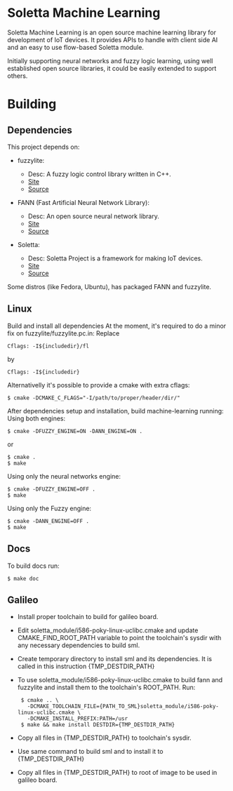 # Soletta Machine Learning

Soletta Machine Learning is an open source machine learning library
for development of IoT devices.
It provides APIs to handle with client side AI and an easy to use flow-based
Soletta module.

Initially supporting neural networks and fuzzy logic learning,
using well established open source libraries, it could be easily
extended to support others.

# Building

## Dependencies

This project depends on:

 * fuzzylite:
    * Desc: A fuzzy logic control library written in C++.
    * [Site](http://www.fuzzylite.com/)
    * [Source](https://github.com/fuzzylite/fuzzylite.git)

 * FANN (Fast Artificial Neural Network Library):
    * Desc: An open source neural network library.
    * [Site](http://leenissen.dk/fann/wp/)
    * [Source](https://github.com/libfann/fann)

 * Soletta:
    * Desc: Soletta Project is a framework for making IoT devices.
    * [Site](https://solettaproject.org/)
    * [Source](https://github.com/solettaproject/soletta)

Some distros (like Fedora, Ubuntu), has packaged FANN and fuzzylite.

## Linux

Build and install all dependencies
At the moment, it's required to do a minor fix on fuzzylite/fuzzylite.pc.in:
Replace

    Cflags: -I${includedir}/fl

by

    Cflags: -I${includedir}

Alternativelly it's possible to provide a cmake with extra cflags:

    $ cmake -DCMAKE_C_FLAGS="-I/path/to/proper/header/dir/"


After dependencies setup and installation, build machine-learning running:
Using both engines:

    $ cmake -DFUZZY_ENGINE=ON -DANN_ENGINE=ON .

or

    $ cmake .
    $ make

Using only the neural networks engine:

    $ cmake -DFUZZY_ENGINE=OFF .
    $ make


Using only the Fuzzy engine:

    $ cmake -DANN_ENGINE=OFF .
    $ make

## Docs
To build docs run:

    $ make doc

## Galileo

 * Install proper toolchain to build for galileo board.
 * Edit soletta_module/i586-poky-linux-uclibc.cmake and update
   CMAKE_FIND_ROOT_PATH variable to point the toolchain's sysdir with any
   necessary dependencies to build sml.
 * Create temporary directory to install sml and its dependencies. It is
   called in this instruction {TMP_DESTDIR_PATH}
 * To use soletta_module/i586-poky-linux-uclibc.cmake to build fann and
   fuzzylite and install them to the toolchain's ROOT_PATH. Run:

        $ cmake .. \
          -DCMAKE_TOOLCHAIN_FILE={PATH_TO_SML}soletta_module/i586-poky-linux-uclibc.cmake \
          -DCMAKE_INSTALL_PREFIX:PATH=/usr
        $ make && make install DESTDIR={TMP_DESTDIR_PATH}

 * Copy all files in {TMP_DESTDIR_PATH} to toolchain's sysdir.
 * Use same command to build sml and to install it to {TMP_DESTDIR_PATH}
 * Copy all files in {TMP_DESTDIR_PATH} to root of image to be used in galileo
   board.
